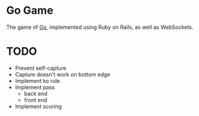 # Go Game

The game of [Go](https://en.wikipedia.org/wiki/Go_(game)), implemented using Ruby on Rails, as well as WebSockets.

# TODO

 - Prevent self-capture
 - Capture doesn't work on bottom edge
 - Implement ko rule
 - Implement pass
   - back end
   - front end
 - Implement scoring
